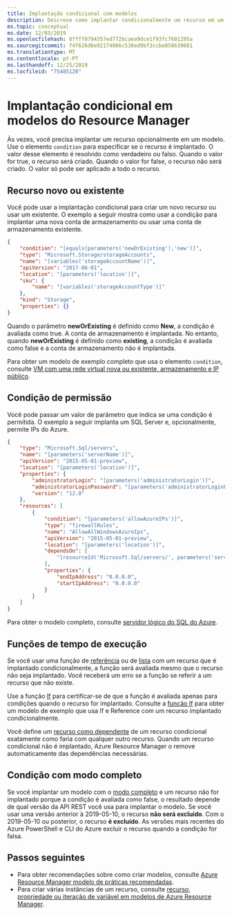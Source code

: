 ```yaml
---
title: Implantação condicional com modelos
description: Descreve como implantar condicionalmente um recurso em um modelo de Azure Resource Manager.
ms.topic: conceptual
ms.date: 12/03/2019
ms.openlocfilehash: 8ffff0794357ed772bcaea9dce1f93fc7601295a
ms.sourcegitcommit: f4f626d6e92174086c530ed9bf3ccbe058639081
ms.translationtype: MT
ms.contentlocale: pt-PT
ms.lasthandoff: 12/25/2019
ms.locfileid: "75485120"
---
```

# <a name="conditional-deployment-in-resource-manager-templates"></a>Implantação condicional em modelos do Resource Manager

Às vezes, você precisa implantar um recurso opcionalmente em um modelo. Use o elemento `condition` para especificar se o recurso é implantado. O valor desse elemento é resolvido como verdadeiro ou falso. Quando o valor for true, o recurso será criado. Quando o valor for false, o recurso não será criado. O valor só pode ser aplicado a todo o recurso.

## <a name="new-or-existing-resource"></a>Recurso novo ou existente

Você pode usar a implantação condicional para criar um novo recurso ou usar um existente. O exemplo a seguir mostra como usar a condição para implantar uma nova conta de armazenamento ou usar uma conta de armazenamento existente.

```json
{
    "condition": "[equals(parameters('newOrExisting'),'new')]",
    "type": "Microsoft.Storage/storageAccounts",
    "name": "[variables('storageAccountName')]",
    "apiVersion": "2017-06-01",
    "location": "[parameters('location')]",
    "sku": {
        "name": "[variables('storageAccountType')]"
    },
    "kind": "Storage",
    "properties": {}
}
```

Quando o parâmetro **newOrExisting** é definido como **New**, a condição é avaliada como true. A conta de armazenamento é implantada. No entanto, quando **newOrExisting** é definido como **existing**, a condição é avaliada como false e a conta de armazenamento não é implantada.

Para obter um modelo de exemplo completo que usa o elemento `condition`, consulte [VM com uma rede virtual nova ou existente, armazenamento e IP público](https://github.com/Azure/azure-quickstart-templates/tree/master/201-vm-new-or-existing-conditions).

## <a name="allow-condition"></a>Condição de permissão

Você pode passar um valor de parâmetro que indica se uma condição é permitida. O exemplo a seguir implanta um SQL Server e, opcionalmente, permite IPs do Azure.

```json
{
    "type": "Microsoft.Sql/servers",
    "name": "[parameters('serverName')]",
    "apiVersion": "2015-05-01-preview",
    "location": "[parameters('location')]",
    "properties": {
        "administratorLogin": "[parameters('administratorLogin')]",
        "administratorLoginPassword": "[parameters('administratorLoginPassword')]",
        "version": "12.0"
    },
    "resources": [
        {
            "condition": "[parameters('allowAzureIPs')]",
            "type": "firewallRules",
            "name": "AllowAllWindowsAzureIps",
            "apiVersion": "2015-05-01-preview",
            "location": "[parameters('location')]",
            "dependsOn": [
                "[resourceId('Microsoft.Sql/servers/', parameters('serverName'))]"
            ],
            "properties": {
                "endIpAddress": "0.0.0.0",
                "startIpAddress": "0.0.0.0"
            }
        }
    ]
}
```

Para obter o modelo completo, consulte [servidor lógico do SQL do Azure](https://github.com/Azure/azure-quickstart-templates/tree/master/101-sql-logical-server).

## <a name="runtime-functions"></a>Funções de tempo de execução

Se você usar uma função de [referência](template-functions-resource.md#reference) ou de [lista](template-functions-resource.md#list) com um recurso que é implantado condicionalmente, a função será avaliada mesmo que o recurso não seja implantado. Você receberá um erro se a função se referir a um recurso que não existe.

Use a função [If](template-functions-logical.md#if) para certificar-se de que a função é avaliada apenas para condições quando o recurso for implantado. Consulte a [função If](template-functions-logical.md#if) para obter um modelo de exemplo que usa If e Reference com um recurso implantado condicionalmente.

Você define um [recurso como dependente](define-resource-dependency.md) de um recurso condicional exatamente como faria com qualquer outro recurso. Quando um recurso condicional não é implantado, Azure Resource Manager o remove automaticamente das dependências necessárias.

## <a name="condition-with-complete-mode"></a>Condição com modo completo

Se você implantar um modelo com o [modo completo](deployment-modes.md) e um recurso não for implantado porque a condição é avaliada como false, o resultado depende de qual versão da API REST você usa para implantar o modelo. Se você usar uma versão anterior à 2019-05-10, o recurso **não será excluído**. Com o 2019-05-10 ou posterior, o recurso **é excluído**. As versões mais recentes do Azure PowerShell e CLI do Azure excluir o recurso quando a condição for falsa.

## <a name="next-steps"></a>Passos seguintes

* Para obter recomendações sobre como criar modelos, consulte [Azure Resource Manager modelo de práticas recomendadas](template-best-practices.md).
* Para criar várias instâncias de um recurso, consulte [recurso, propriedade ou iteração de variável em modelos de Azure Resource Manager](create-multiple-instances.md).